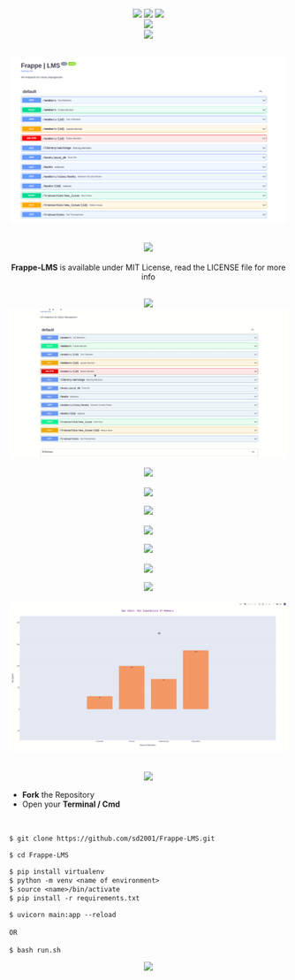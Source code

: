 <div align="center"> 
  <p align='center'> 
   <img src="https://img.shields.io/badge/Frappe%20-%20Library-darkgreen?style=for-the-badge" />
   <img src="https://forthebadge.com/images/badges/built-with-love.svg" />
   <img src="https://img.shields.io/badge/By-Swarnabha-blue?style=for-the-badge" /><br>
   <img src="http://ForTheBadge.com/images/badges/made-with-python.svg" />
    <br>
   <img src="https://img.shields.io/badge/License-MIT-yellow.svg?style=for-the-badge" /><br>
  </p>
  <br>
  <img src="media/lms.png" /><br>
  <p>
 <br>
   <img src="https://img.shields.io/badge/License-MIT-yellow.svg?style=for-the-badge" /><br>
   <br><strong>Frappe-LMS</strong> is available under MIT License, read the LICENSE file for more info
  <p><br>
  <img src="https://img.shields.io/badge/Adding%20Members-orange?style=for-the-badge" /><br>  
  <img src="media/Adding%20Members.gif" /><br> 
    
  <img src="https://img.shields.io/badge/books-orange?style=for-the-badge" /><br>  
  <img src="media/books.gif" /><br>   
    
  <img src="https://img.shields.io/badge/Issue%20A%20Book-orange?style=for-the-badge" /><br>  
  <img src="media/Issue%20Books.gif" /><br>  
    
  <img src="https://img.shields.io/badge/Return%20the%20Book-orange?style=for-the-badge" /><br>  
  <img src="media/Pay.gif" /><br>
    
  <img src="https://img.shields.io/badge/Chart%20Reports-orange?style=for-the-badge" /><br>  
  <img src="media/charts.gif" /><br>
  <br><br>
  <img src="https://img.shields.io/badge/How%20to%20start%20locally%F0%9F%9B%A0%EF%B8%8F-purple?logo=visual-studio-code&style=for-the-badge" /><br>
 </div>
 
  - **Fork** the Repository
  - Open your **Terminal / Cmd**
  
 <br>
 
   ```
   $ git clone https://github.com/sd2001/Frappe-LMS.git  
   ```   

   ```
   $ cd Frappe-LMS
   ```

   ```
   $ pip install virtualenv
   $ python -m venv <name of environment>
   $ source <name>/bin/activate
   $ pip install -r requirements.txt
   ```

   ```
   $ uvicorn main:app --reload
   
   OR
   
   $ bash run.sh 
   ```  
   
   <div align="center">
     <img src="https://img.shields.io/badge/Visit%20'localhost:8000'%20and%20get%20started-dimgray?logo=curl&style=for-the-badge"/>    
   </div><br>
